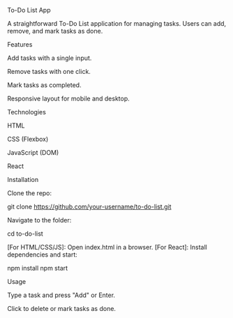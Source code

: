 To-Do List App

A straightforward To-Do List application for managing tasks. Users can add, remove, and mark tasks as done.

Features





Add tasks with a single input.



Remove tasks with one click.



Mark tasks as completed.



Responsive layout for mobile and desktop.

Technologies





HTML



CSS (Flexbox)



JavaScript (DOM)



React

Installation





Clone the repo:

git clone https://github.com/your-username/to-do-list.git



Navigate to the folder:

cd to-do-list



[For HTML/CSS/JS]: Open index.html in a browser. [For React]: Install dependencies and start:

npm install
npm start

Usage





Type a task and press "Add" or Enter.



Click to delete or mark tasks as done.